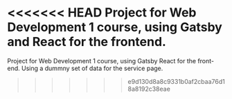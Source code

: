 <<<<<<< HEAD
Project for Web Development 1 course, using Gatsby and React for the frontend.
=======
Project for Web Development 1 course, using Gatsby React for the front-end. Using a dummny set of data for the service page.
>>>>>>> e9d130d8a8c9331b0af2cbaa76d18a8192c38eae

